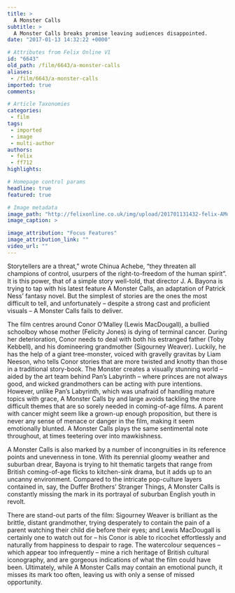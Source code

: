 ```yaml
---
title: >
  A Monster Calls
subtitle: >
  A Monster Calls breaks promise leaving audiences disappointed.
date: "2017-01-13 14:32:22 +0000"

# Attributes from Felix Online V1
id: "6643"
old_path: /film/6643/a-monster-calls
aliases:
 - /film/6643/a-monster-calls
imported: true
comments:

# Article Taxonomies
categories:
 - film
tags:
 - imported
 - image
 - multi-author
authors:
 - felix
 - ff712
highlights:

# Homepage control params
headline: true
featured: true

# Image metadata
image_path: "http://felixonline.co.uk/img/upload/201701131432-felix-AMonsterCalls_Trailer (1).jpg"
image_caption: >

image_attribution: "Focus Features"
image_attribution_link: ""
video_url: ""
---
```


Storytellers are a threat,” wrote Chinua Achebe, “they threaten all champions of control, usurpers of the right-to-freedom of the human spirit”. It is this power, that of a simple story well-told, that director J. A. Bayona is trying to tap with his latest feature A Monster Calls, an adaptation of Patrick Ness’ fantasy novel. But the simplest of stories are the ones the most difficult to tell, and unfortunately – despite a strong cast and proficient visuals – A Monster Calls fails to deliver.

The film centres around Conor O’Malley (Lewis MacDougall), a bullied schoolboy whose mother (Felicity Jones) is dying of terminal cancer. During her deterioration, Conor needs to deal with both his estranged father (Toby Kebbell), and his domineering grandmother (Sigourney Weaver). Luckily, he has the help of a giant tree-monster, voiced with gravelly gravitas by Liam Neeson, who tells Conor stories that are more twisted and knotty than those in a traditional story-book. The Monster creates a visually stunning world – aided by the art team behind Pan’s Labyrinth – where princes are not always good, and wicked grandmothers can be acting with pure intentions.
However, unlike Pan’s Labyrinth, which was unafraid of handling mature topics with grace, A Monster Calls by and large avoids tackling the more difficult themes that are so sorely needed in coming-of-age films. A parent with cancer might seem like a grown-up enough proposition, but there is never any sense of menace or danger in the film, making it seem emotionally blunted. A Monster Calls plays the same sentimental note throughout, at times teetering over into mawkishness.

A Monster Calls is also marked by a number of incongruities in its reference points and unevenness in tone. With its perennial gloomy weather and suburban drear, Bayona is trying to hit thematic targets that range from British coming-of-age flicks to kitchen-sink drama, but it adds up to an uncanny environment. Compared to the intricate pop-culture layers contained in, say, the Duffer Brothers’ Stranger Things, A Monster Calls is constantly missing the mark in its portrayal of suburban English youth in revolt.

There are stand-out parts of the film: Sigourney Weaver is brilliant as the brittle, distant grandmother, trying desperately to contain the pain of a parent watching their child die before their eyes; and Lewis MacDougall is certainly one to watch out for – his Conor is able to ricochet effortlessly and naturally from happiness to despair to rage. The watercolour sequences – which appear too infrequently – mine a rich heritage of British cultural iconography, and are gorgeous indications of what the film could have been. Ultimately, while A Monster Calls may contain an emotional punch, it misses its mark too often, leaving us with only a sense of missed opportunity.
